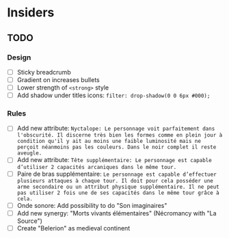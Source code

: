 # Insiders

## TODO

### Design
- [ ] Sticky breadcrumb
- [ ] Gradient on increases bullets
- [ ] Lower strength of `<strong>` style
- [ ] Add shadow under titles icons: `filter: drop-shadow(0 0 6px #000);`

### Rules
- [ ] Add new attribute: `Nyctalope: Le personnage voit parfaitement dans l'obscurité. Il discerne très bien les formes comme en plein jour à condition qu'il y ait au moins une faible luminosité mais ne perçoit néanmoins pas les couleurs. Dans le noir complet il reste aveugle.`
- [ ] Add new attribute: `Tête supplémentaire: Le personnage est capable d’utiliser 2 capacités arcaniques dans le même tour.`
- [ ] Paire de bras supplémentaire: `Le personnage est capable d’effectuer plusieurs attaques à chaque tour.
Il doit pour cela posséder une arme secondaire ou un attribut physique supplémentaire.
Il ne peut pas utiliser 2 fois une de ses capacités dans le même tour grâce à cela.`
- [ ] Onde sonore: Add possibility to do "Son imaginaires"
- [ ] Add new synergy: "Morts vivants élémentaires" (Nécromancy with "La Source")
- [ ] Create "Belerion" as medieval continent
